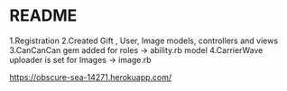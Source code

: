 # README
1.Registration
2.Created Gift , User, Image models, controllers and views 
3.CanCanCan gem added for roles -> ability.rb model
4.CarrierWave uploader is set for Images -> image.rb

https://obscure-sea-14271.herokuapp.com/
